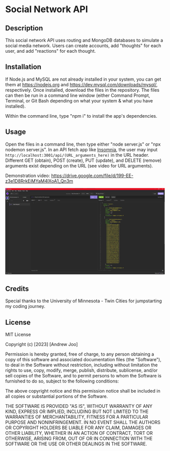 # Social Network API

## Description

This social network API uses routing and MongoDB databases to simulate a social media network. Users can create accounts, add "thoughts" for each user, and add "reactions" for each thought.

## Installation

If Node.js and MySQL are not already installed in your system, you can get them at <https://nodejs.org> and <https://dev.mysql.com/downloads/mysql/>, respectively. Once installed, download the files in the repository. The files can then be run in a command line window (either Command Prompt, Terminal, or Git Bash depending on what your system & what you have installed).

Within the command line, type "npm i" to install the app's dependencies.

## Usage

Open the files in a command line, then type either "node server.js" or "npx nodemon server.js". In an API fetch app like [Insomnia](https://insomnia.rest/), the user may input `http://localhost:3001/api/(URL_arguments_here)` in the URL header. Different GET (obtain), POST (create), PUT (update), and DELETE (remove) arguments exist depending on the URL (see video for URL arguments).

Demonstration video: <https://drive.google.com/file/d/199-EE-z3e1D8RrkEiMYaM4lXoA1_Qn3m>

![Social Network API Example](./Assets/screenshot.jpg)

## Credits

Special thanks to the University of Minnesota - Twin Cities for jumpstarting my coding journey.

## License

MIT License

Copyright (c) [2023] [Andrew Joo]

Permission is hereby granted, free of charge, to any person obtaining a copy
of this software and associated documentation files (the "Software"), to deal
in the Software without restriction, including without limitation the rights
to use, copy, modify, merge, publish, distribute, sublicense, and/or sell
copies of the Software, and to permit persons to whom the Software is
furnished to do so, subject to the following conditions:

The above copyright notice and this permission notice shall be included in all
copies or substantial portions of the Software.

THE SOFTWARE IS PROVIDED "AS IS", WITHOUT WARRANTY OF ANY KIND, EXPRESS OR
IMPLIED, INCLUDING BUT NOT LIMITED TO THE WARRANTIES OF MERCHANTABILITY,
FITNESS FOR A PARTICULAR PURPOSE AND NONINFRINGEMENT. IN NO EVENT SHALL THE
AUTHORS OR COPYRIGHT HOLDERS BE LIABLE FOR ANY CLAIM, DAMAGES OR OTHER
LIABILITY, WHETHER IN AN ACTION OF CONTRACT, TORT OR OTHERWISE, ARISING FROM,
OUT OF OR IN CONNECTION WITH THE SOFTWARE OR THE USE OR OTHER DEALINGS IN THE
SOFTWARE.
